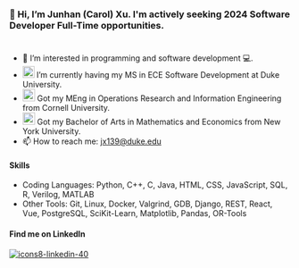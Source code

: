 ### 👋 Hi, I’m Junhan (Carol) Xu. I'm actively seeking 2024 Software Developer Full-Time opportunities.
#
- 🌱 I’m interested in programming and software development 💻.
- <img width="21" alt="Screen Shot 2022-12-28 at 14 46 17" src="https://user-images.githubusercontent.com/67770063/209864603-2102b40d-ca02-4c61-ba74-6566046641e8.png"> I’m currently having my MS in ECE Software Development at Duke University.
- <img width="22" alt="Screen Shot 2022-12-28 at 14 50 29" src="https://user-images.githubusercontent.com/67770063/209865023-a49a6233-4f46-477c-81f4-1f2eef756269.png"> Got my MEng in Operations Research and Information Engineering from Cornell University.
- <img width="22" alt="Screen Shot 2022-12-28 at 15 07 22" src="https://user-images.githubusercontent.com/67770063/209866595-b7a61ad0-9292-48b8-aa5d-f7b26ed408f8.png"> Got my Bachelor of Arts in Mathematics and Economics from New York University.
- 📫 How to reach me: jx139@duke.edu

#### Skills
- Coding Languages: Python, C++, C, Java, HTML, CSS, JavaScript, SQL, R, Verilog, MATLAB           
- Other Tools: Git, Linux, Docker, Valgrind, GDB, Django, REST, React, Vue, PostgreSQL, SciKit-Learn, Matplotlib, Pandas, OR-Tools

#### Find me on LinkedIn
[![icons8-linkedin-40](https://user-images.githubusercontent.com/67770063/209868323-f857fd1f-faad-401d-b9b9-9b8d743b8665.png)](https://www.linkedin.com/in/junhan-carol-xu/)

<!---
carolxu369/carolxu369 is a ✨ special ✨ repository because its `README.md` (this file) appears on your GitHub profile.
You can click the Preview link to take a look at your changes.
--->
